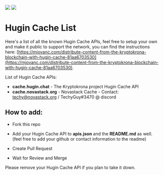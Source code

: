 <p>
<a href="https://chat.kryptokrona.se"><img src="https://img.shields.io/discord/562673808582901793?label=Discord&logo=Discord&logoColor=white&style=plastic"></a>
<a href="https://twitter.com/kryptokrona"><img src="https://img.shields.io/twitter/follow/kryptokrona?style=social"></a>
</p>

# Hugin Cache List

Here's a list of all the known Hugin Cache APIs, feel free to setup your own and make it public to support the network, you can find the instructions here: [https://mjovanc.com/distribute-content-from-the-kryptokrona-blockchain-with-hugin-cache-81aa6703530](https://mjovanc.com/distribute-content-from-the-kryptokrona-blockchain-with-hugin-cache-81aa6703530).

List of Hugin Cache APIs:

- **cache.hugin.chat** - The Kryptokrona project Hugin Cache API
- **cache.novastack.org** - Novastack Cache - Contact: techy@novastack.org / TechyGuy#3470 @ discord

## How to add:

- Fork this repo

- Add your Hugin Cache API to **apis.json** and the **README.md** as well. <br>
  (feel free to add your github or contact information to the readme)

- Create Pull Request

- Wait for Review and Merge

Please remove your Hugin Cache API if you plan to take it down.

